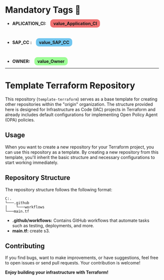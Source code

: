 # Mandatory Tags 📝  

- **APLICATION_CI:** <span style="background-color:#f07171;border-radius:10px;padding:5px 10px; font-weight:700;margin-left: 10px">value_Application_CI</span>
<br/>

- **SAP_CC :** <span style="background-color:#71c6f0;border-radius:10px;padding:5px 10px; font-weight:700;margin-left: 10px">value_SAP_CC</span>
<br/>

- **OWNER:** <span style="background-color:#9cfc95;border-radius:10px;padding:5px 10px; font-weight:700;margin-left: 10px" >value_Owner</span>
<hr/>

# Template Terraform Repository

This repository (`template-terraform`) serves as a base template for creating other repositories within the "origin" organization. The structure provided here is designed for Infrastructure as Code (IAC) projects in Terraform and already includes default configurations for implementing Open Policy Agent (OPA) policies.

## Usage

When you want to create a new repository for your Terraform project, you can use this repository as a template. By creating a new repository from this template, you'll inherit the basic structure and necessary configurations to start working immediately.

## Repository Structure

The repository structure follows the following format:

```
C:.
└───.github
|    └───workflows
└───main.tf
```

- **.github/workflows:** Contains GitHub workflows that automate tasks such as testing, deployments, and more.
- **main.tf:** create s3.

## Contributing

If you find bugs, want to make improvements, or have suggestions, feel free to open issues or send pull requests. Your contribution is welcome!

**Enjoy building your infrastructure with Terraform!**
```